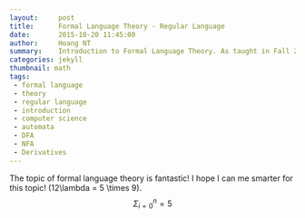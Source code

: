 ```yaml
---
layout:     post
title:      Formal Language Theory - Regular Language
date:       2015-10-20 11:45:00
author:     Hoang NT
summary:    Introduction to Formal Language Theory. As taught in Fall 2015 Fundamental of Mathematical for Computer Science class by Professor Toshio Endo, Tokyo Institute of Techonology. This post is from the 2nd lecture of the class.
categories: jekyll
thumbnail: math 
tags:
 - formal language
 - theory
 - regular language
 - introduction
 - computer science
 - automata
 - DFA
 - NFA
 - Derivatives
---
```


The topic of formal language theory is fantastic! I hope I can me smarter for this topic! \(12\lambda = 5 \times 9\).
$$ \Sigma_{i = 0}^{n} = 5 $$

